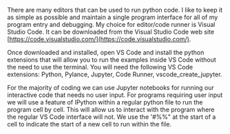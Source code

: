There are many editors that can be used to run python code. I like to keep it as simple as possible and maintain a single program interface for all of my program entry
and debugging. My choice for editor/code runner is Visual Studio Code. It can be downloaded from the Visual Studio Code web site [https://code.visualstudio.com/](https://code.visualstudio.com/).

Once downloaded and installed, open VS Code and install the python extensions that will allow you to run the examples inside VS Code without the need to use the terminal. You will need the following VS Code extensions: Python, Pylance, Jupyter, Code Runner, vscode_create_jupyter.

For the majority of coding we can use Jupyter notebooks for running our interactive code that needs no user input. For programs requiring user input we will use a feature of IPython within a regular python file to run the program cell by cell. This will allow us to interact with the program where the regular VS Code interface will not. We use the '#%%" at the start of a cell to indicate the start of a new cell to run within the file.
